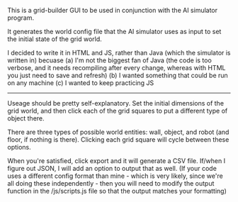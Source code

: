 This is a grid-builder GUI to be used in conjunction with the AI simulator program.

It generates the world config file that the AI simulator uses as input to set the initial state of the grid world.

I decided to write it in HTML and JS, rather than Java (which the simulator is written in) becuase 
(a) I'm not the biggest fan of Java (the code is too verbose, and it needs recompiling after every change, whereas with HTML you just need to save and refresh)
(b) I wanted something that could be run on any machine
(c) I wanted to keep practicing JS

---
Useage should be pretty self-explanatory. Set the initial dimensions of the grid world, and then click each of the grid squares to put a different type of object there.

There are three types of possible world entities: wall, object, and robot (and floor, if nothing is there). Clicking each grid square will cycle between these options.

When you're satisfied, click export and it will generate a CSV file. If/when I figure out JSON, I will add an option to output that as well.
(If your code uses a different config format than mine - which is very likely, since we're all doing these independently - then you will need to modify the output function in the /js/scripts.js file so that the output matches your formatting)
